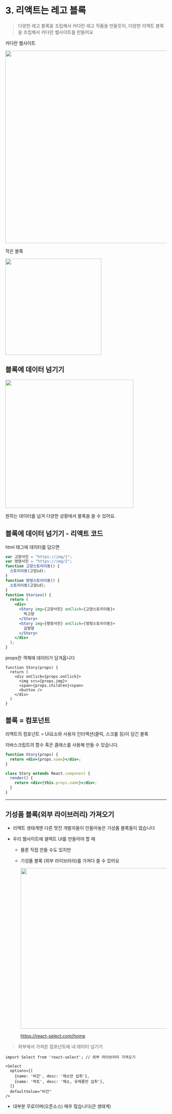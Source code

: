 # 3. 리액트는 레고 블록

> 다양한 레고 블록을 조립해서 커다란 레고 작품을 만들듯이, 다양한 리액트 블록을 조립해서 커다란 웹사이트를 만들어요

커다란 웹사이트

<img src="https://user-images.githubusercontent.com/3839771/103257121-42a57980-49d3-11eb-9256-b944f36d5257.png" width="600">

작은 블록

<img src="https://user-images.githubusercontent.com/3839771/103408391-a7b0c900-4ba5-11eb-8a7d-03a6ab8951af.png" width="300">

## 블록에 데이터 넘기기

<img src="https://user-images.githubusercontent.com/3839771/103408730-22c6af00-4ba7-11eb-883c-740448ab4a2d.png" width="400">

원하는 데이터를 넘겨 다양한 상황에서 블록을 쓸 수 있어요.

## 블록에 데이터 넘기기 - 리액트 코드

html 태그에 데이터를 담으면

```jsx
var 고양사진 = "https://img/1";
var 멍멍사진 = "https://img/2";
function 고양스토리이동() {
  스토리이동(고양id);
}
function 멍멍스토리이동() {
  스토리이동(고양id);
}
function Stories() {
  return (
    <div>
      <Story img={고양사진} onClick={고양스토리이동}>
        박고양
      </Story>
      <Story img={멍멍사진} onClick={멍멍스토리이동}>
        김멍멍
      </Story>
    </div>
  );
}
```

props란 객체에 데이터가 담겨옵니다

```JSX
function Story(props) {
  return (
    <div onClick={props.onClick}>
      <img src={props.img}>
      <span>{props.children}<span>
      <button />
    </div>
  )
}
```

## 블록 = 컴포넌트

리액트의 컴포넌트 = UI요소와 사용자 인터렉션(클릭, 스크롤 등)이 담긴 블록

자바스크립트의 함수 혹은 클래스를 사용해 만들 수 있습니다.

```jsx
function Story(props) {
  return <div>{props.name}</div>;
}

class Story extends React.component {
  render() {
    return <div>{this.props.name}</div>;
  }
}
```

---

## 기성품 블록(외부 라이브러리) 가져오기

- 리액트 생태계엔 다른 멋진 개발자들이 만들어놓은 기성품 블록들이 많습니다
- 우리 웹사이트에 셀렉트 UI를 만들어야 할 때

  - 물론 직접 만들 수도 있지만
  - 기성품 블록 (외부 라이브러리)를 가져다 쓸 수 있어요

    <img src="https://user-images.githubusercontent.com/3839771/103163614-6b970480-4843-11eb-8f40-4d95cd7a3ac4.png" width="500">

    https://react-select.com/home

> 외부에서 가져온 컴포넌트에 내 데이터 넘기기

```JSX
import Select from 'react-select'; // 외부 라이브러리 가져오기

<Select
  options={[
    {name: '비건', desc: '채소만 섭취'},
    {name: '락토', desc: '채소, 유제품만 섭취'},
  ]}
  defaultValue="비건"
/>
```

- 대부분 무료이며(오픈소스) 매우 많습니다(큰 생태계)
